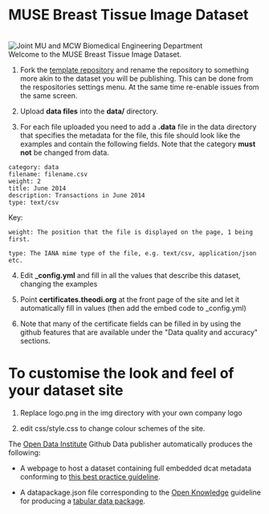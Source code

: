 MUSE Breast Tissue Image Dataset
========================
<br>
<img src="https://user-images.githubusercontent.com/121147966/227839428-e6fde2a2-6cb4-4a7f-a1a3-b2307f514628.png" alt="Joint MU and MCW Biomedical Engineering Department">
<br>
Welcome to the MUSE Breast Tissue Image Dataset.

1) Fork the <a href="https://github.com/theodi/data-publishing-template" target="_blank">template repository</a> and rename the repository to something more akin to the dataset you will be publishing. This can be done from the respositories settings menu. At the same time re-enable issues from the same screen.

2) Upload <b>data files</b> into the <b>data/</b> directory.

3) For each file uploaded you need to add a <b>.data</b> file in the data directory that specifies the metadata for the file, this file should look like the examples and contain the following fields. Note that the category <b>must not</b> be changed from data.

```
category: data
filename: filename.csv
weight: 2
title: June 2014
description: Transactions in June 2014
type: text/csv
```

Key:

```
weight: The position that the file is displayed on the page, 1 being first.

type: The IANA mime type of the file, e.g. text/csv, application/json etc.
```

4) Edit <b>_config.yml</b> and fill in all the values that describe this dataset, changing the examples

5) Point <b>certificates.theodi.org</b> at the front page of the site and let it automatically fill in values (then add the embed code to _config.yml)

6) Note that many of the certificate fields can be filled in by using the github features that are available under the "Data quality and accuracy" sections.


To customise the look and feel of your dataset site
===================================================

1) Replace logo.png in the img directory with your own company logo

2) edit css/style.css to change colour schemes of the site.


The <a href="http://theodi.org" target="_blank">Open Data Institute</a> Github Data publisher automatically produces the following:

* A webpage to host a dataset containing full embedded dcat metadata conforming to <a href="https://theodi.org/guides/marking-up-your-dataset-with-dcat" target="_blank">this best practice guideline</a>.

* A datapackage.json file corresponding to the <a href="https://okfn.org/" target="_blank">Open Knowledge</a> guideline for producing a <a href="http://dataprotocols.org/tabular-data-package/" target="_blank">tabular data package</a>.
